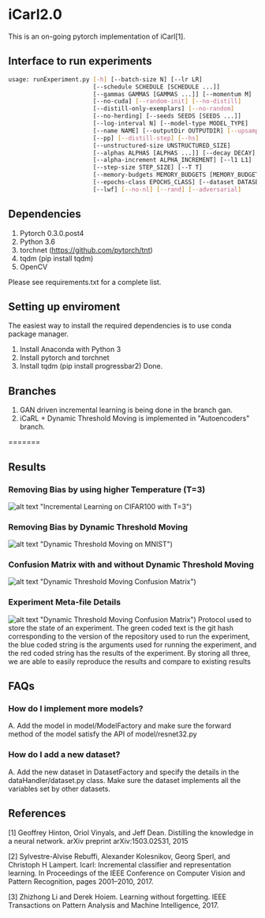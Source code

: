 # iCarl2.0
This is an on-going pytorch implementation of iCarl[1].

## Interface to run experiments

``` bash
usage: runExperiment.py [-h] [--batch-size N] [--lr LR]
                        [--schedule SCHEDULE [SCHEDULE ...]]
                        [--gammas GAMMAS [GAMMAS ...]] [--momentum M]
                        [--no-cuda] [--random-init] [--no-distill]
                        [--distill-only-exemplars] [--no-random]
                        [--no-herding] [--seeds SEEDS [SEEDS ...]]
                        [--log-interval N] [--model-type MODEL_TYPE]
                        [--name NAME] [--outputDir OUTPUTDIR] [--upsampling]
                        [--pp] [--distill-step] [--hs]
                        [--unstructured-size UNSTRUCTURED_SIZE]
                        [--alphas ALPHAS [ALPHAS ...]] [--decay DECAY]
                        [--alpha-increment ALPHA_INCREMENT] [--l1 L1]
                        [--step-size STEP_SIZE] [--T T]
                        [--memory-budgets MEMORY_BUDGETS [MEMORY_BUDGETS ...]]
                        [--epochs-class EPOCHS_CLASS] [--dataset DATASET]
                        [--lwf] [--no-nl] [--rand] [--adversarial]
```
## Dependencies 

1. Pytorch 0.3.0.post4
2. Python 3.6 
3. torchnet (https://github.com/pytorch/tnt) 
4. tqdm (pip install tqdm)
5. OpenCV 

Please see requirements.txt for a complete list. 

## Setting up enviroment 
The easiest way to install the required dependencies is to use conda package manager. 
1. Install Anaconda with Python 3
2. Install pytorch and torchnet 
3. Install tqdm (pip install progressbar2)
Done. 

## Branches
1. GAN driven incremental learning is being done in the branch gan.
2. iCaRL + Dynamic Threshold Moving is implemented in "Autoencoders" branch.

=======
## Results 
### Removing Bias by using higher Temperature (T=3)
![alt text](https://github.com/Khurramjaved96/incremental-learning/blob/autoencoders/images/2step.png) "Incremental Learning on CIFAR100 with T=3")

### Removing Bias by Dynamic Threshold Moving
![alt text](https://github.com/Khurramjaved96/incremental-learning/blob/autoencoders/images/thresholdmoving.png) "Dynamic Threshold Moving on MNIST")

### Confusion Matrix with and without Dynamic Threshold Moving
![alt text](https://github.com/Khurramjaved96/incremental-learning/blob/autoencoders/images/confusion.png) "Dynamic Threshold Moving Confusion Matrix")
### Experiment Meta-file Details
![alt text](https://github.com/Khurramjaved96/incremental-learning/blob/autoencoders/images/protocol.png) "Dynamic Threshold Moving Confusion Matrix")
Protocol used to store the state of an experiment. The green coded text is the git hash corresponding to the version of the repository used to run the experiment, the blue coded string is the arguments used for running the experiment, and the red coded string has the results of the experiment. By storing all three, we are able to easily reproduce the results and compare to existing results

## FAQs
### How do I implement more models? 
A. Add the model in model/ModelFactory and make sure the forward method of the model satisfy the API of model/resnet32.py
### How do I add a new dataset? 
A. Add the new dataset in DatasetFactory and specify the details in the dataHandler/dataset.py class. Make sure the dataset implements all the variables set by other datasets. 

## References
[1] Geoffrey Hinton, Oriol Vinyals, and Jeff Dean. Distilling the knowledge in a neural network. arXiv preprint arXiv:1503.02531, 2015

[2] Sylvestre-Alvise Rebuffi, Alexander Kolesnikov, Georg Sperl, and Christoph H Lampert. Icarl: Incremental classifier and representation learning. In Proceedings of the IEEE Conference on Computer Vision and Pattern Recognition, pages 2001–2010, 2017.

[3] Zhizhong Li and Derek Hoiem. Learning without forgetting. IEEE Transactions on Pattern Analysis and Machine Intelligence, 2017.